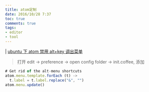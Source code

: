 ```yaml
---
title: atom定制
date: 2016/10/28 7:37
toc: true
comments: true
tags:
- editor
- tool
---
```


| [ubuntu 下 atom 禁用 alt+key 调出菜单](https://my.oschina.net/oldfeel/blog/530233)
> 打开 edit -> preference -> open config folder -> init.coffee, 添加
```js
# Get rid of the alt-menu shortcuts
atom.menu.template.forEach (t) ->
  t.label = t.label.replace("&", "")
atom.menu.update()
```
